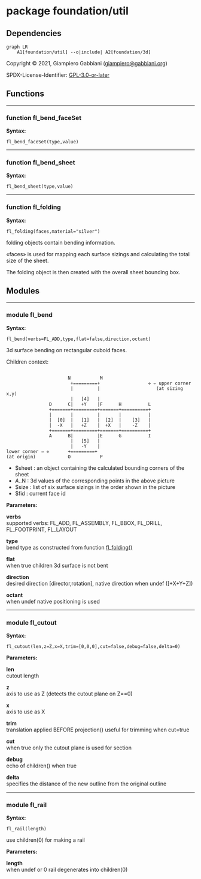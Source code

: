 # package foundation/util

## Dependencies

```mermaid
graph LR
    A1[foundation/util] --o|include| A2[foundation/3d]
```

Copyright © 2021, Giampiero Gabbiani (giampiero@gabbiani.org)

SPDX-License-Identifier: [GPL-3.0-or-later](https://spdx.org/licenses/GPL-3.0-or-later.html)


## Functions

---

### function fl_bend_faceSet

__Syntax:__

```text
fl_bend_faceSet(type,value)
```

---

### function fl_bend_sheet

__Syntax:__

```text
fl_bend_sheet(type,value)
```

---

### function fl_folding

__Syntax:__

```text
fl_folding(faces,material="silver")
```

folding objects contain bending information.

«faces» is used for mapping each surface sizings and calculating the total
size of the sheet.

The folding object is then created with the overall sheet bounding box.



## Modules

---

### module fl_bend

__Syntax:__

    fl_bend(verbs=FL_ADD,type,flat=false,direction,octant)

3d surface bending on rectangular cuboid faces.

Children context:

```

                       N           M
                        +=========+                  ✛ ⇐ upper corner
                        |         |                     (at sizing x,y)
                        |   [4]   |
                D      C|   +Y    |F      H          L
                +=======+=========+=======+==========+
                |       |         |       |          |
                |  [0]  |   [1]   |  [2]  |    [3]   |
                |  -X   |   +Z    |  +X   |    -Z    |
                +=======+=========+=======+==========+
                A      B|         |E      G          I
                        |   [5]   |
                        |   -Y    |
lower corner ⇒ ✛       +=========+
(at origin)            O           P
```

- $sheet : an object containing the calculated bounding corners of the sheet
- $A..$N : 3d values of the corresponding points in the above picture
- $size  : list of six surface sizings in the order shown in the picture
- $fid   : current face id



__Parameters:__

__verbs__  
supported verbs: FL_ADD, FL_ASSEMBLY, FL_BBOX, FL_DRILL, FL_FOOTPRINT, FL_LAYOUT

__type__  
bend type as constructed from function [fl_folding()](#function-fl_folding)

__flat__  
when true children 3d surface is not bent

__direction__  
desired direction [director,rotation], native direction when undef ([+X+Y+Z])

__octant__  
when undef native positioning is used


---

### module fl_cutout

__Syntax:__

    fl_cutout(len,z=Z,x=X,trim=[0,0,0],cut=false,debug=false,delta=0)

__Parameters:__

__len__  
cutout length

__z__  
axis to use as Z (detects the cutout plane on Z==0)

__x__  
axis to use as X

__trim__  
translation applied BEFORE projection() useful for trimming when cut=true

__cut__  
when true only the cutout plane is used for section

__debug__  
echo of children() when true

__delta__  
specifies the distance of the new outline from the original outline


---

### module fl_rail

__Syntax:__

    fl_rail(length)

use children(0) for making a rail

__Parameters:__

__length__  
when undef or 0 rail degenerates into children(0)


